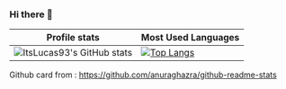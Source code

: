 ### Hi there 👋

| Profile stats                                                                                                                | Most Used Languages                                                                                                                                                    |
|------------------------------------------------------------------------------------------------------------------------------|------------------------------------------------------------------------------------------------------------------------------------------------------------------------|
| ![ItsLucas93's GitHub stats](https://github-readme-stats.vercel.app/api?username=ItsLucas93&show_icons=true&theme=rose_pine) | [![Top Langs](https://github-readme-stats.vercel.app/api/top-langs/?username=itslucas93&layout=compact&theme=dark)](https://github.com/itslucas93/github-readme-stats) |

Github card from : https://github.com/anuraghazra/github-readme-stats

<!--
**ItsLucas93/ItsLucas93** is a ✨ _special_ ✨ repository because its `README.md` (this file) appears on your GitHub profile.

Here are some ideas to get you started:

- 🔭 I’m currently working on ...
- 🌱 I’m currently learning ...
- 👯 I’m looking to collaborate on ...
- 🤔 I’m looking for help with ...
- 💬 Ask me about ...
- 📫 How to reach me: ...
- 😄 Pronouns: ...
- ⚡ Fun fact: ...
-->
